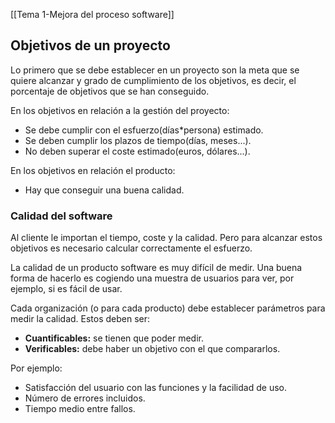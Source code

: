 [[Tema 1-Mejora del proceso software]]

## Objetivos de un proyecto
Lo primero que se debe establecer en un proyecto son la meta que se quiere alcanzar y grado de cumplimiento de los objetivos, es decir, el porcentaje de objetivos que se han conseguido.

En los objetivos en relación a la gestión del proyecto:
+ Se debe cumplir con el esfuerzo(días\*persona) estimado.
+ Se deben cumplir los plazos de tiempo(días, meses...).
+ No deben superar el coste estimado(euros, dólares...).

En los objetivos en relación el producto:
+ Hay que conseguir una buena calidad.

### Calidad del software
Al cliente le importan el tiempo, coste y la calidad. Pero para alcanzar estos objetivos es necesario calcular correctamente el esfuerzo.

La calidad de un producto software es muy difícil de medir. Una buena forma de hacerlo es cogiendo una muestra de usuarios para ver, por ejemplo, si es fácil de usar.

Cada organización (o para cada producto) debe establecer parámetros para medir la calidad. Estos deben ser:
+ **Cuantificables:** se tienen que poder medir.
+ **Verificables:** debe haber un objetivo con el que compararlos.

Por ejemplo:
+ Satisfacción del usuario con las funciones y la facilidad de uso.
+ Número de errores incluidos.
+ Tiempo medio entre fallos.